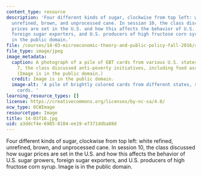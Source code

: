 ```yaml
---
content_type: resource
description: 'Four different kinds of sugar, clockwise from top left: white refined,
  unrefined, brown, and unprocessed cane. In session 10, the class discussed how sugar
  prices are set in the U.S. and how this affects the behavior of U.S. sugar growers,
  foreign sugar exporters, and U.S. producers of high fructose corn syrup. Image is
  in the public domain.'
file: /courses/14-03-microeconomic-theory-and-public-policy-fall-2016/a3ddcf4e69858104ee19e7371ddba88d_14-03f16.jpg
file_type: image/jpeg
image_metadata:
  caption: A photograph of a pile of EBT cards from various U.S. states. In session
    7, the class discussed anti-poverty initiatives, including food assistance programs.
    (Image is in the public domain.)
  credit: Image is in the public domain.
  image-alt: 'A pile of brightly colored cards from different states, similar to credit
    cards. '
learning_resource_types: []
license: https://creativecommons.org/licenses/by-nc-sa/4.0/
ocw_type: OCWImage
resourcetype: Image
title: 14-03f16.jpg
uid: a3ddcf4e-6985-8104-ee19-e7371ddba88d
---
```

Four different kinds of sugar, clockwise from top left: white refined, unrefined, brown, and unprocessed cane. In session 10, the class discussed how sugar prices are set in the U.S. and how this affects the behavior of U.S. sugar growers, foreign sugar exporters, and U.S. producers of high fructose corn syrup. Image is in the public domain.